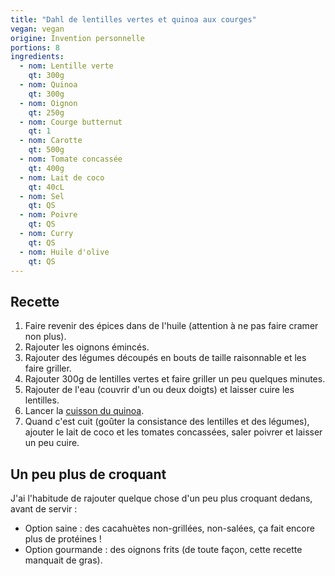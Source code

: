 ```yaml
---
title: "Dahl de lentilles vertes et quinoa aux courges"
vegan: vegan
origine: Invention personnelle
portions: 8
ingredients:
  - nom: Lentille verte
    qt: 300g
  - nom: Quinoa
    qt: 300g
  - nom: Oignon
    qt: 250g
  - nom: Courge butternut
    qt: 1
  - nom: Carotte
    qt: 500g
  - nom: Tomate concassée
    qt: 400g
  - nom: Lait de coco
    qt: 40cL
  - nom: Sel
    qt: QS
  - nom: Poivre
    qt: QS
  - nom: Curry
    qt: QS
  - nom: Huile d'olive
    qt: QS
---
```


Recette
-------

1. Faire revenir des épices dans de l'huile (attention à ne pas faire cramer non plus).
2. Rajouter les oignons émincés.
4. Rajouter des légumes découpés en bouts de taille raisonnable et les faire griller.
5. Rajouter 300g de lentilles vertes et faire griller un peu quelques minutes.
6. Rajouter de l'eau (couvrir d'un ou deux doigts) et laisser cuire les lentilles.
7. Lancer la [cuisson du quinoa](/posts/technique/cuisson_quinoa/).
8. Quand c'est cuit (goûter la consistance des lentilles et des légumes), ajouter le lait de coco et les tomates concassées, saler poivrer et laisser un peu cuire.

Un peu plus de croquant
-----------------------

J'ai l'habitude de rajouter quelque chose d'un peu plus croquant dedans, avant de servir :
- Option saine : des cacahuètes non-grillées, non-salées, ça fait encore plus de protéines !
- Option gourmande : des oignons frits (de toute façon, cette recette manquait de gras).
